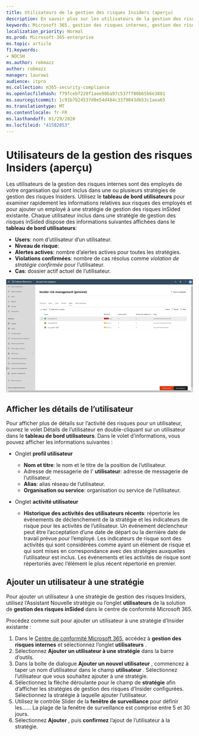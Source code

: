 ```yaml
---
title: Utilisateurs de la gestion des risques Insiders (aperçu)
description: En savoir plus sur les utilisateurs de la gestion des risques internes dans Microsoft 365
keywords: Microsoft 365, gestion des risques internes, gestion des risques, conformité
localization_priority: Normal
ms.prod: Microsoft-365-enterprise
ms.topic: article
f1.keywords:
- NOCSH
ms.author: robmazz
author: robmazz
manager: laurawi
audience: itpro
ms.collection: m365-security-compliance
ms.openlocfilehash: f79fcebf220f1aee98ba97c537ff80b65b6e3881
ms.sourcegitcommit: 1c91b7b24537d0e54d484c3379043db53c1aea65
ms.translationtype: MT
ms.contentlocale: fr-FR
ms.lasthandoff: 01/29/2020
ms.locfileid: "41582853"
---
```

# <a name="insider-risk-management-users-preview"></a>Utilisateurs de la gestion des risques Insiders (aperçu)

Les utilisateurs de la gestion des risques internes sont des employés de votre organisation qui sont inclus dans une ou plusieurs stratégies de gestion des risques Insiders. Utilisez le **tableau de bord utilisateurs** pour examiner rapidement les informations relatives aux risques des employés et pour ajouter un employé à une stratégie de gestion des risques inSided existante. Chaque utilisateur inclus dans une stratégie de gestion des risques inSided dispose des informations suivantes affichées dans le **tableau de bord utilisateurs**:

- **Users**: nom d’utilisateur d’un utilisateur.
- **Niveau de risque**: 
- **Alertes actives**: nombre d’alertes actives pour toutes les stratégies.
- **Violations confirmées**: nombre de cas résolus comme *violation de stratégie confirmée* pour l’utilisateur.
- **Cas**: dossier actif actuel de l’utilisateur.

![Tableau de bord des utilisateurs de gestion des risques Insiders](media/insider-risk-users-dashboard.png)

## <a name="view-user-details"></a>Afficher les détails de l’utilisateur

Pour afficher plus de détails sur l’activité des risques pour un utilisateur, ouvrez le volet Détails de l’utilisateur en double-cliquant sur un utilisateur dans le **tableau de bord utilisateurs**. Dans le volet d’informations, vous pouvez afficher les informations suivantes :

- Onglet **profil utilisateur**
    - **Nom et titre**: le nom et le titre de la position de l’utilisateur.
    - Adresse de messagerie de l' **utilisateur**: adresse de messagerie de l’utilisateur.
    - **Alias**: alias réseau de l’utilisateur.
    - **Organisation ou service**: organisation ou service de l’utilisateur.

- Onglet **activité utilisateur**
    - **Historique des activités des utilisateurs récents**: répertorie les événements de déclenchement de la stratégie et les indicateurs de risque pour les activités de l’utilisateur. Un événement déclencheur peut être l’acceptation d’une date de départ ou la dernière date de travail prévue pour l’employé. Les indicateurs de risque sont des activités qui sont considérées comme ayant un élément de risque et qui sont mises en correspondance avec des stratégies auxquelles l’utilisateur est inclus. Les événements et les activités de risque sont répertoriés avec l’élément le plus récent répertorié en premier.

## <a name="add-a-user-to-a-policy"></a>Ajouter un utilisateur à une stratégie

Pour ajouter un utilisateur à une stratégie de gestion des risques Insiders, utilisez l’Assistant Nouvelle stratégie ou l’onglet **utilisateurs** de la solution de **gestion des risques inSided** dans le centre de conformité Microsoft 365.

Procédez comme suit pour ajouter un utilisateur à une stratégie d’Insider existante :

1. Dans le [Centre de conformité Microsoft 365](https://compliance.microsoft.com), accédez à **gestion des risques internes** et sélectionnez l’onglet **utilisateurs** .
2. Sélectionnez **Ajouter un utilisateur à une stratégie** dans la barre d’outils.
3. Dans la boîte de dialogue **Ajouter un nouvel utilisateur** , commencez à taper un nom d’utilisateur dans le champ **utilisateur** . Sélectionnez l’utilisateur que vous souhaitez ajouter à une stratégie.
4. Sélectionnez la flèche déroulante pour le champ de **stratégie** afin d’afficher les stratégies de gestion des risques d’Insider configurées. Sélectionnez la stratégie à laquelle ajouter l’utilisateur.
5. Utilisez le contrôle Slider de la **fenêtre de surveillance** pour définir les...... La plage de la fenêtre de surveillance est comprise entre 5 et 30 jours.
6. Sélectionnez **Ajouter** , puis **confirmez** l’ajout de l’utilisateur à la stratégie.
